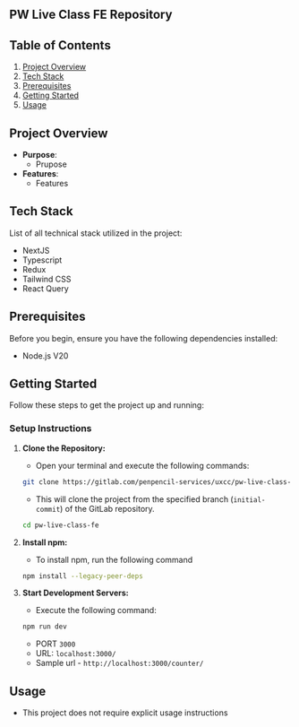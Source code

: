 ## PW Live Class FE Repository
## Table of Contents
1. [Project Overview](#project-overview)
2. [Tech Stack](#tech-stack)
3. [Prerequisites](#prerequisites)
4. [Getting Started](#getting-started)
5. [Usage](#usage)

## Project Overview <a name="project-overview"></a>
- **Purpose**:
    - Prupose
- **Features**:
    - Features

## Tech Stack <a name="tech-stack"></a>
List of all technical stack utilized in the project:
- NextJS
- Typescript
- Redux
- Tailwind CSS
- React Query

## Prerequisites <a name="prerequisites"></a>
Before you begin, ensure you have the following dependencies installed:
- Node.js V20

## Getting Started <a name="getting-started"></a>
Follow these steps to get the project up and running:

### Setup Instructions <a name="setup-instruction"></a>
1. **Clone the Repository:**
    - Open your terminal and execute the following commands:
    ```bash
    git clone https://gitlab.com/penpencil-services/uxcc/pw-live-class-fe.git
    ```
 
    - This will clone the project from the specified branch (`initial-commit`) of the GitLab repository. 

    ```bash
    cd pw-live-class-fe
    ```
2. **Install npm:**
    - To install npm, run the following command
    ```bash
    npm install --legacy-peer-deps
    ```
3. **Start Development Servers:**
    - Execute the following command:
    ```bash
    npm run dev 
    ```
    - PORT `3000`
    - URL: `localhost:3000/`
    - Sample url - `http://localhost:3000/counter/`

## Usage <a name="usage"></a>
- This project does not require explicit usage instructions
